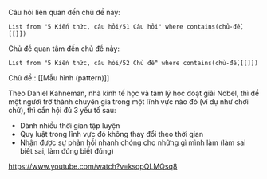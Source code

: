 Câu hỏi liên quan đến chủ đề này:
```dataview
List from "5 Kiến thức, câu hỏi/51 Câu hỏi" where contains(chủ-đề,[[]]) 
```

Chủ đề quan tâm đến chủ đề này:
```dataview
List from "5 Kiến thức, câu hỏi/52 Chủ đề" where contains(chủ-đề,[[]]) 
```
Chủ đề:: [[Mẫu hình (pattern)]]

Theo Daniel Kahneman, nhà kinh tế học và tâm lý học đoạt giải Nobel, thì để một người trở thành chuyên gia trong một lĩnh vực nào đó (ví dụ như chơi chữ), thì cần hội đủ 3 yếu tố sau:

- Dành nhiều thời gian tập luyện
- Quy luật trong lĩnh vực đó không thay đổi theo thời gian
- Nhận được sự phản hồi nhanh chóng cho những gì mình làm (làm sai biết sai, làm đúng biết đúng)

https://www.youtube.com/watch?v=ksopQLMQsq8